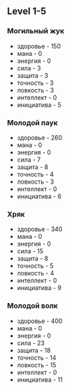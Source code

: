 ## Level 1-5

### Могильный жук
* здоровье - 150
* мана - 0
* энергия - 0
* сила - 3
* защита - 3
* точность - 3
* ловкость - 3
* интеллект - 0
* инициатива - 5

### Молодой паук
* здоровье - 260
* мана - 0
* энергия - 0
* сила - 7
* защита - 8
* точность - 4
* ловкость - 3
* интеллект - 0
* инициатива - 6

### Хряк
* здоровье - 340
* мана - 0
* энергия - 0
* сила - 15
* защита - 8
* точность - 5
* ловкость - 4
* интеллект - 0
* инициатива - 9

### Молодой волк
* здоровье - 400
* мана - 0
* энергия - 0
* сила - 23
* защита - 18
* точность - 14
* ловкость - 15
* интеллект - 0
* инициатива - 11
